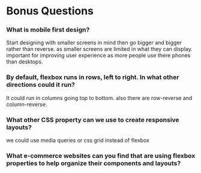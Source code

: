 # Bonus Questions

### What is mobile first design?

Start designing with smaller screens in mind then go bigger and bigger rather than reverse. as smaller screens are limited in what they can display. important for improving user experience as more people use there phones than desktops.

### By default, flexbox runs in rows, left to right. In what other directions could it run?

It could run in columns going top to bottom.
also there are row-reverse and column-reverse.

### What other CSS property can we use to create responsive layouts?

we could use media queries or css grid instead of flexbox

### What e-commerce websites can you find that are using flexbox properties to help organize their components and layouts?
